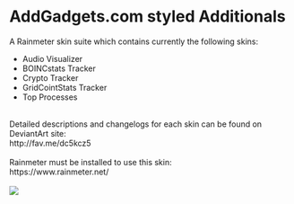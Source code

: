 # AddGadgets.com styled Additionals
A Rainmeter skin suite which contains currently the following skins:

<ul>
<li>Audio Visualizer</li>
<li>BOINCstats Tracker</li>
<li>Crypto Tracker</li>
<li>GridCointStats Tracker</li>
<li>Top Processes</li>
</ul><br>
Detailed descriptions and changelogs for each skin can be found on DeviantArt site:<br>
http://fav.me/dc5kcz5<br>
<br>
Rainmeter must be installed to use this skin:<br>
https://www.rainmeter.net/<br>
<br>
<img src="https://orig00.deviantart.net/32a1/f/2018/076/5/f/addgadgets_com_styled_additionals_v1_1_1_by_dudebaker-dc5kcz5.png">
